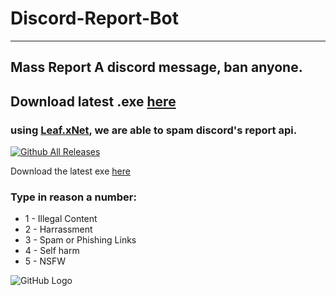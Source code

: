 # Discord-Report-Bot
----------
## Mass Report A discord message, ban anyone.
## Download latest .exe [here](l)
### using [Leaf.xNet](https://github.com/csharp-leaf/Leaf.xNet), we are able to spam discord's report api.

[![Github All Releases](https://img.shields.io/github/downloads/fknMega/Discord-Report-Bot/total.svg)]()


Download the latest exe [here](l)

### Type in reason a number:
- 1 - Illegal Content
- 2 - Harrassment
- 3 - Spam or Phishing Links
- 4 - Self harm
- 5 - NSFW

![GitHub Logo](https://media0.giphy.com/media/AmM3x597CiOCIHpjr9/giphy.gif?cid=790b7611057fce24cb8d0f4c5efa05ac1e4c8105667dea4d&rid=giphy.gif&ct=g)
